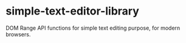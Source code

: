 simple-text-editor-library
==========================

DOM Range API functions for simple text editing purpose, for modern browsers.
